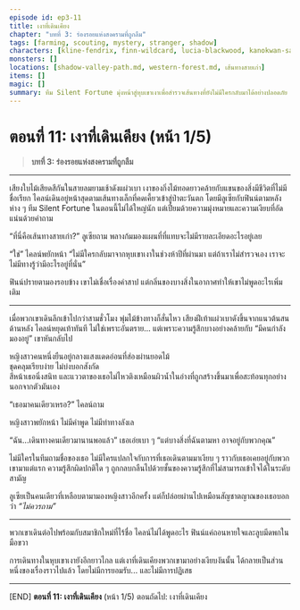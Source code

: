 ```yaml
---
episode id: ep3-11
title: เงาที่เดินเคียง
chapter: "บทที่ 3: ร่องรอยแห่งสงครามที่ถูกลืม"
tags: [farming, scouting, mystery, stranger, shadow]
characters: [kline-fendrix, finn-wildcard, lucia-blackwood, kanokwan-sarisa]
monsters: []
locations: [shadow-valley-path.md, western-forest.md, เส้นทางสายเก่า]
items: []
magic: []
summary: ทีม Silent Fortune มุ่งหน้าสู่หุบเขาเงาเพื่อสำรวจเส้นทางที่ยังไม่มีใครกลับมาได้อย่างปลอดภัย และได้พบกับเงาที่ไม่ควรมีตัวตน
---
```


 
# ตอนที่ 11: เงาที่เดินเคียง  (หน้า 1/5)
> **บทที่ 3: ร่องรอยแห่งสงครามที่ถูกลืม**

---

เสียงใบไม้เสียดสีกันในสายลมยามเช้าดังแผ่วเบา เงาของกิ่งไม้ทอดยาวคล้ายกับแขนของสิ่งมีชีวิตที่ไม่มีชื่อเรียก ไคลน์เดินอยู่หน้าสุดตามเส้นทางเล็กที่คดเคี้ยวเข้าสู่ป่าตะวันตก โดยมีลูเซียกับฟินน์ตามหลังห่าง ๆ ทีม Silent Fortune ในตอนนี้ไม่ได้ใหญ่นัก แต่เปี่ยมด้วยความมุ่งหมายและความเงียบที่อัดแน่นด้วยคำถาม

“ที่นี่คือเส้นทางสายเก่า?” ลูเซียถาม พลางก้มมองแผนที่ที่แทบจะไม่มีรายละเอียดอะไรอยู่เลย

“ใช่” ไคลน์พยักหน้า “ไม่มีใครกลับมาจากหุบเขาเงาในช่วงห้าปีที่ผ่านมา แต่ถ้าเราไม่สำรวจเอง เราจะไม่มีทางรู้ว่ามีอะไรอยู่ที่นั่น”

ฟินน์ปรายตามองรอบข้าง เขาไม่เชื่อเรื่องคำสาป แต่กลิ่นของบางสิ่งในอากาศทำให้เขาไม่พูดอะไรเพิ่มเติม

---

เมื่อพวกเขาเดินลึกเข้าไปกว่าสามชั่วโมง พุ่มไม้ข้างทางก็สั่นไหว เสียงฝีเท้าแผ่วเบาดังขึ้นจากแนวต้นสนด้านหลัง ไคลน์หยุดเท้าทันที ไม่ใช่เพราะอันตราย... แต่เพราะความรู้สึกบางอย่างคล้ายกับ “มีคนกำลังมองอยู่” เขาหันกลับไป

หญิงสาวคนหนึ่งยืนอยู่กลางแสงแดดอ่อนที่ส่องผ่านยอดไม้  
ชุดคลุมเรียบง่าย ไม่บ่งบอกสังกัด  
สีหน้าเธอนิ่งสนิท และแววตาของเธอไม่ไหวติงเหมือนผิวน้ำในอ่างที่ถูกสร้างขึ้นมาเพื่อสะท้อนทุกอย่างนอกจากตัวมันเอง

“เธอมาคนเดียวเหรอ?” ไคลน์ถาม

หญิงสาวพยักหน้า ไม่มีคำพูด ไม่มีท่าทางลังเล

“ฉัน...เดินทางคนเดียวมานานพอแล้ว” เธอเอ่ยเบา ๆ “แต่บางสิ่งที่ฉันตามหา อาจอยู่กับพวกคุณ”

ไม่มีใครในทีมถามชื่อของเธอ ไม่มีใครแปลกใจกับการที่เธอเดินตามมาเงียบ ๆ ราวกับเธอเคยอยู่กับพวกเขามาแต่แรก ความรู้สึกผิดปกติใด ๆ ถูกกลบกลืนไปด้วยชั้นของความรู้สึกที่ไม่สามารถเข้าใจได้ในระดับสามัญ

ลูเซียเป็นคนเดียวที่เหลือบตามามองหญิงสาวอีกครั้ง แต่ก็ปล่อยผ่านไปเหมือนสัญชาตญาณของเธอบอกว่า *“ไม่ควรถาม”*

---

พวกเขาเดินต่อไปพร้อมกับสมาชิกใหม่ที่ไร้ชื่อ ไคลน์ไม่ได้พูดอะไร ฟินน์แค่ถอนหายใจและลูบมีดพกในมือขวา

การเดินทางในหุบเขาเงายังอีกยาวไกล แต่เงาที่เดินเคียงพวกเขามาอย่างเงียบงันนั้น ได้กลายเป็นส่วนหนึ่งของเรื่องราวไปแล้ว โดยไม่มีการยอมรับ... และไม่มีการปฏิเสธ

---

[END] **ตอนที่ 11: เงาที่เดินเคียง** (หน้า 1/5)
ตอนถัดไป: เงาที่เดินเคียง
